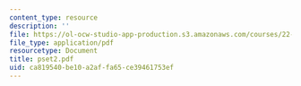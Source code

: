 ```yaml
---
content_type: resource
description: ''
file: https://ol-ocw-studio-app-production.s3.amazonaws.com/courses/22-616-plasma-transport-theory-fall-2003/ca819540be10a2affa65ce39461753ef_pset2.pdf
file_type: application/pdf
resourcetype: Document
title: pset2.pdf
uid: ca819540-be10-a2af-fa65-ce39461753ef
---
```

